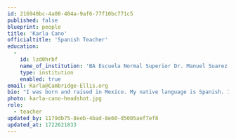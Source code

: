 ```yaml
---
id: 216940bc-4a00-404a-9af6-77f10bc771c5
published: false
blueprint: people
title: 'Karla Cano'
officialtitle: 'Spanish Teacher'
education:
  -
    id: lzd0hrbf
    name_of_institution: 'BA Escuela Normal Superior Dr. Manuel Suarez Trujillo'
    type: institution
    enabled: true
email: Karla@Cambridge-Ellis.org
bio: "I was born and raised in Mexico. My native language is Spanish. I am passionate about teaching, learning, reading, and listening to music. I earned my bachelor's degree in education in Mexico. I started teaching in 2012 in a multi-age group and got my license as a public education teacher in 2016. After two years as a teacher in public schools in Mexico, I decided to come to this country to learn English. Cambridge-Ellis School opened its doors to me as a volunteer Spanish teacher in 2022 and since then I fell in love and now I decided to start my new adventure here."
photo: karla-cano-headshot.jpg
role:
  - teacher
updated_by: 1179db75-8eeb-4bad-8e60-d5005aef7ef8
updated_at: 1722621833
---
```

